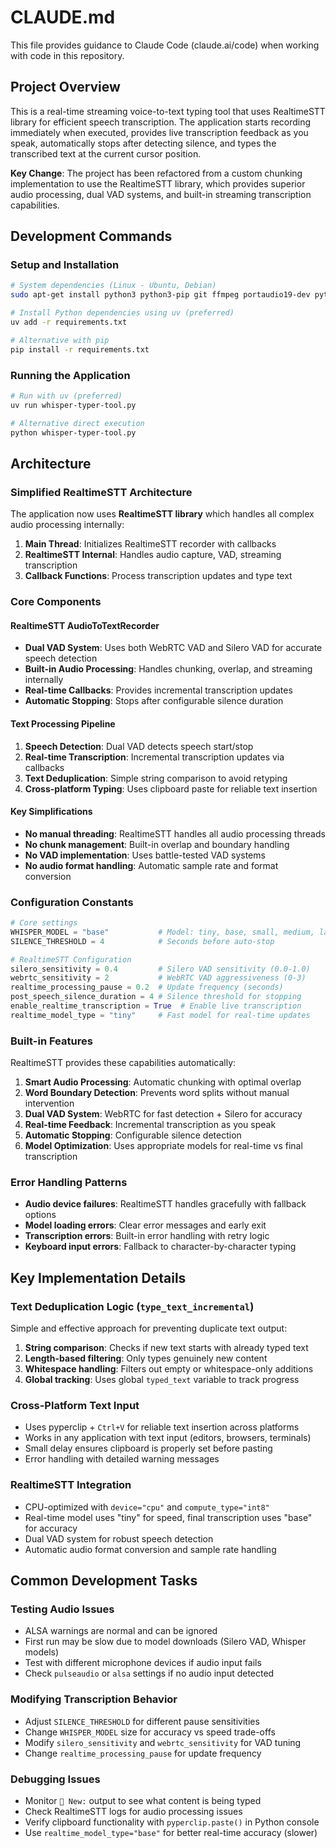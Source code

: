 # CLAUDE.md

This file provides guidance to Claude Code (claude.ai/code) when working with code in this repository.

## Project Overview

This is a real-time streaming voice-to-text typing tool that uses RealtimeSTT library for efficient speech transcription. The application starts recording immediately when executed, provides live transcription feedback as you speak, automatically stops after detecting silence, and types the transcribed text at the current cursor position.

**Key Change**: The project has been refactored from a custom chunking implementation to use the RealtimeSTT library, which provides superior audio processing, dual VAD systems, and built-in streaming transcription capabilities.

## Development Commands

### Setup and Installation
```bash
# System dependencies (Linux - Ubuntu, Debian)
sudo apt-get install python3 python3-pip git ffmpeg portaudio19-dev python3-dev

# Install Python dependencies using uv (preferred)
uv add -r requirements.txt

# Alternative with pip
pip install -r requirements.txt
```

### Running the Application
```bash
# Run with uv (preferred)
uv run whisper-typer-tool.py

# Alternative direct execution
python whisper-typer-tool.py
```

## Architecture

### Simplified RealtimeSTT Architecture

The application now uses **RealtimeSTT library** which handles all complex audio processing internally:

1. **Main Thread**: Initializes RealtimeSTT recorder with callbacks
2. **RealtimeSTT Internal**: Handles audio capture, VAD, streaming transcription
3. **Callback Functions**: Process transcription updates and type text

### Core Components

#### RealtimeSTT AudioToTextRecorder
- **Dual VAD System**: Uses both WebRTC VAD and Silero VAD for accurate speech detection
- **Built-in Audio Processing**: Handles chunking, overlap, and streaming internally
- **Real-time Callbacks**: Provides incremental transcription updates
- **Automatic Stopping**: Stops after configurable silence duration

#### Text Processing Pipeline
1. **Speech Detection**: Dual VAD detects speech start/stop
2. **Real-time Transcription**: Incremental transcription updates via callbacks
3. **Text Deduplication**: Simple string comparison to avoid retyping
4. **Cross-platform Typing**: Uses clipboard paste for reliable text insertion

#### Key Simplifications
- **No manual threading**: RealtimeSTT handles all audio processing threads
- **No chunk management**: Built-in overlap and boundary handling
- **No VAD implementation**: Uses battle-tested VAD systems
- **No audio format handling**: Automatic sample rate and format conversion

### Configuration Constants

```python
# Core settings
WHISPER_MODEL = "base"           # Model: tiny, base, small, medium, large  
SILENCE_THRESHOLD = 4            # Seconds before auto-stop

# RealtimeSTT Configuration
silero_sensitivity = 0.4         # Silero VAD sensitivity (0.0-1.0)
webrtc_sensitivity = 2           # WebRTC VAD aggressiveness (0-3)
realtime_processing_pause = 0.2  # Update frequency (seconds)
post_speech_silence_duration = 4 # Silence threshold for stopping
enable_realtime_transcription = True  # Enable live transcription
realtime_model_type = "tiny"     # Fast model for real-time updates
```

### Built-in Features

RealtimeSTT provides these capabilities automatically:

1. **Smart Audio Processing**: Automatic chunking with optimal overlap
2. **Word Boundary Detection**: Prevents word splits without manual intervention
3. **Dual VAD System**: WebRTC for fast detection + Silero for accuracy
4. **Real-time Feedback**: Incremental transcription as you speak
5. **Automatic Stopping**: Configurable silence detection
6. **Model Optimization**: Uses appropriate models for real-time vs final transcription

### Error Handling Patterns

- **Audio device failures**: RealtimeSTT handles gracefully with fallback options
- **Model loading errors**: Clear error messages and early exit
- **Transcription errors**: Built-in error handling with retry logic
- **Keyboard input errors**: Fallback to character-by-character typing

## Key Implementation Details

### Text Deduplication Logic (`type_text_incremental`)
Simple and effective approach for preventing duplicate text output:

1. **String comparison**: Checks if new text starts with already typed text
2. **Length-based filtering**: Only types genuinely new content
3. **Whitespace handling**: Filters out empty or whitespace-only additions
4. **Global tracking**: Uses global `typed_text` variable to track progress

### Cross-Platform Text Input
- Uses pyperclip + `Ctrl+V` for reliable text insertion across platforms
- Works in any application with text input (editors, browsers, terminals)
- Small delay ensures clipboard is properly set before pasting
- Error handling with detailed warning messages

### RealtimeSTT Integration
- CPU-optimized with `device="cpu"` and `compute_type="int8"`  
- Real-time model uses "tiny" for speed, final transcription uses "base" for accuracy
- Dual VAD system for robust speech detection
- Automatic audio format conversion and sample rate handling

## Common Development Tasks

### Testing Audio Issues  
- ALSA warnings are normal and can be ignored
- First run may be slow due to model downloads (Silero VAD, Whisper models)
- Test with different microphone devices if audio input fails
- Check `pulseaudio` or `alsa` settings if no audio input detected

### Modifying Transcription Behavior
- Adjust `SILENCE_THRESHOLD` for different pause sensitivities
- Change `WHISPER_MODEL` size for accuracy vs speed trade-offs
- Modify `silero_sensitivity` and `webrtc_sensitivity` for VAD tuning
- Change `realtime_processing_pause` for update frequency

### Debugging Issues
- Monitor `💬 New:` output to see what content is being typed
- Check RealtimeSTT logs for audio processing issues
- Verify clipboard functionality with `pyperclip.paste()` in Python console
- Use `realtime_model_type="base"` for better real-time accuracy (slower)